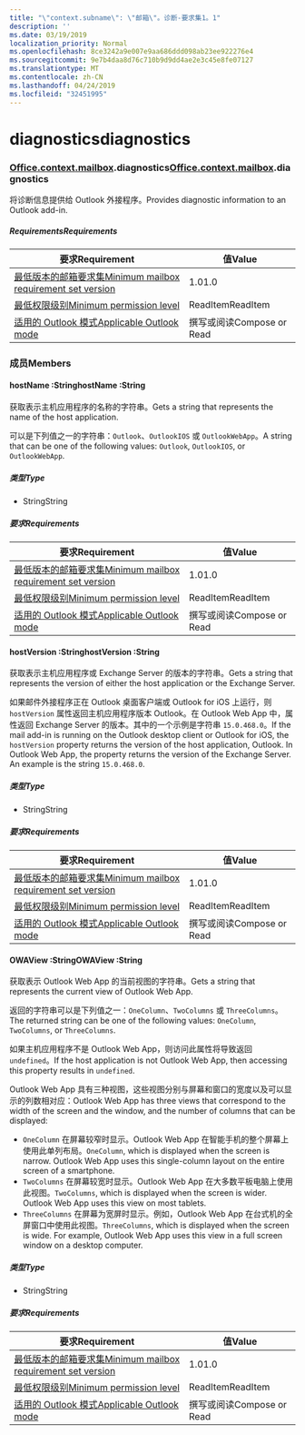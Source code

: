 ```yaml
---
title: "\"context.subname\": \"邮箱\"。诊断-要求集1。1"
description: ''
ms.date: 03/19/2019
localization_priority: Normal
ms.openlocfilehash: 8ce3242a9e007e9aa686ddd098ab23ee922276e4
ms.sourcegitcommit: 9e7b4daa8d76c710b9d9dd4ae2e3c45e8fe07127
ms.translationtype: MT
ms.contentlocale: zh-CN
ms.lasthandoff: 04/24/2019
ms.locfileid: "32451995"
---
```

# <a name="diagnostics"></a><span data-ttu-id="cf051-102">diagnostics</span><span class="sxs-lookup"><span data-stu-id="cf051-102">diagnostics</span></span>

### <a name="officeofficemdcontextofficecontextmdmailboxofficecontextmailboxmddiagnostics"></a><span data-ttu-id="cf051-103">[Office](Office.md)[.context](Office.context.md)[.mailbox](Office.context.mailbox.md).diagnostics</span><span class="sxs-lookup"><span data-stu-id="cf051-103">[Office](Office.md)[.context](Office.context.md)[.mailbox](Office.context.mailbox.md).diagnostics</span></span>

<span data-ttu-id="cf051-104">将诊断信息提供给 Outlook 外接程序。</span><span class="sxs-lookup"><span data-stu-id="cf051-104">Provides diagnostic information to an Outlook add-in.</span></span>

##### <a name="requirements"></a><span data-ttu-id="cf051-105">Requirements</span><span class="sxs-lookup"><span data-stu-id="cf051-105">Requirements</span></span>

|<span data-ttu-id="cf051-106">要求</span><span class="sxs-lookup"><span data-stu-id="cf051-106">Requirement</span></span>| <span data-ttu-id="cf051-107">值</span><span class="sxs-lookup"><span data-stu-id="cf051-107">Value</span></span>|
|---|---|
|[<span data-ttu-id="cf051-108">最低版本的邮箱要求集</span><span class="sxs-lookup"><span data-stu-id="cf051-108">Minimum mailbox requirement set version</span></span>](/office/dev/add-ins/reference/requirement-sets/outlook-api-requirement-sets)| <span data-ttu-id="cf051-109">1.0</span><span class="sxs-lookup"><span data-stu-id="cf051-109">1.0</span></span>|
|[<span data-ttu-id="cf051-110">最低权限级别</span><span class="sxs-lookup"><span data-stu-id="cf051-110">Minimum permission level</span></span>](/outlook/add-ins/understanding-outlook-add-in-permissions)| <span data-ttu-id="cf051-111">ReadItem</span><span class="sxs-lookup"><span data-stu-id="cf051-111">ReadItem</span></span>|
|[<span data-ttu-id="cf051-112">适用的 Outlook 模式</span><span class="sxs-lookup"><span data-stu-id="cf051-112">Applicable Outlook mode</span></span>](/outlook/add-ins/#extension-points)| <span data-ttu-id="cf051-113">撰写或阅读</span><span class="sxs-lookup"><span data-stu-id="cf051-113">Compose or Read</span></span>|

### <a name="members"></a><span data-ttu-id="cf051-114">成员</span><span class="sxs-lookup"><span data-stu-id="cf051-114">Members</span></span>

####  <a name="hostname-string"></a><span data-ttu-id="cf051-115">hostName :String</span><span class="sxs-lookup"><span data-stu-id="cf051-115">hostName :String</span></span>

<span data-ttu-id="cf051-116">获取表示主机应用程序的名称的字符串。</span><span class="sxs-lookup"><span data-stu-id="cf051-116">Gets a string that represents the name of the host application.</span></span>

<span data-ttu-id="cf051-117">可以是下列值之一的字符串：`Outlook`、`OutlookIOS` 或 `OutlookWebApp`。</span><span class="sxs-lookup"><span data-stu-id="cf051-117">A string that can be one of the following values: `Outlook`, `OutlookIOS`, or `OutlookWebApp`.</span></span>

##### <a name="type"></a><span data-ttu-id="cf051-118">类型</span><span class="sxs-lookup"><span data-stu-id="cf051-118">Type</span></span>

*   <span data-ttu-id="cf051-119">String</span><span class="sxs-lookup"><span data-stu-id="cf051-119">String</span></span>

##### <a name="requirements"></a><span data-ttu-id="cf051-120">要求</span><span class="sxs-lookup"><span data-stu-id="cf051-120">Requirements</span></span>

|<span data-ttu-id="cf051-121">要求</span><span class="sxs-lookup"><span data-stu-id="cf051-121">Requirement</span></span>| <span data-ttu-id="cf051-122">值</span><span class="sxs-lookup"><span data-stu-id="cf051-122">Value</span></span>|
|---|---|
|[<span data-ttu-id="cf051-123">最低版本的邮箱要求集</span><span class="sxs-lookup"><span data-stu-id="cf051-123">Minimum mailbox requirement set version</span></span>](/office/dev/add-ins/reference/requirement-sets/outlook-api-requirement-sets)| <span data-ttu-id="cf051-124">1.0</span><span class="sxs-lookup"><span data-stu-id="cf051-124">1.0</span></span>|
|[<span data-ttu-id="cf051-125">最低权限级别</span><span class="sxs-lookup"><span data-stu-id="cf051-125">Minimum permission level</span></span>](/outlook/add-ins/understanding-outlook-add-in-permissions)| <span data-ttu-id="cf051-126">ReadItem</span><span class="sxs-lookup"><span data-stu-id="cf051-126">ReadItem</span></span>|
|[<span data-ttu-id="cf051-127">适用的 Outlook 模式</span><span class="sxs-lookup"><span data-stu-id="cf051-127">Applicable Outlook mode</span></span>](/outlook/add-ins/#extension-points)| <span data-ttu-id="cf051-128">撰写或阅读</span><span class="sxs-lookup"><span data-stu-id="cf051-128">Compose or Read</span></span>|

####  <a name="hostversion-string"></a><span data-ttu-id="cf051-129">hostVersion :String</span><span class="sxs-lookup"><span data-stu-id="cf051-129">hostVersion :String</span></span>

<span data-ttu-id="cf051-130">获取表示主机应用程序或 Exchange Server 的版本的字符串。</span><span class="sxs-lookup"><span data-stu-id="cf051-130">Gets a string that represents the version of either the host application or the Exchange Server.</span></span>

<span data-ttu-id="cf051-p101">如果邮件外接程序正在 Outlook 桌面客户端或 Outlook for iOS 上运行，则 `hostVersion` 属性返回主机应用程序版本 Outlook。在 Outlook Web App 中，属性返回 Exchange Server 的版本。其中的一个示例是字符串 `15.0.468.0`。</span><span class="sxs-lookup"><span data-stu-id="cf051-p101">If the mail add-in is running on the Outlook desktop client or Outlook for iOS, the `hostVersion` property returns the version of the host application, Outlook. In Outlook Web App, the property returns the version of the Exchange Server. An example is the string `15.0.468.0`.</span></span>

##### <a name="type"></a><span data-ttu-id="cf051-134">类型</span><span class="sxs-lookup"><span data-stu-id="cf051-134">Type</span></span>

*   <span data-ttu-id="cf051-135">String</span><span class="sxs-lookup"><span data-stu-id="cf051-135">String</span></span>

##### <a name="requirements"></a><span data-ttu-id="cf051-136">要求</span><span class="sxs-lookup"><span data-stu-id="cf051-136">Requirements</span></span>

|<span data-ttu-id="cf051-137">要求</span><span class="sxs-lookup"><span data-stu-id="cf051-137">Requirement</span></span>| <span data-ttu-id="cf051-138">值</span><span class="sxs-lookup"><span data-stu-id="cf051-138">Value</span></span>|
|---|---|
|[<span data-ttu-id="cf051-139">最低版本的邮箱要求集</span><span class="sxs-lookup"><span data-stu-id="cf051-139">Minimum mailbox requirement set version</span></span>](/office/dev/add-ins/reference/requirement-sets/outlook-api-requirement-sets)| <span data-ttu-id="cf051-140">1.0</span><span class="sxs-lookup"><span data-stu-id="cf051-140">1.0</span></span>|
|[<span data-ttu-id="cf051-141">最低权限级别</span><span class="sxs-lookup"><span data-stu-id="cf051-141">Minimum permission level</span></span>](/outlook/add-ins/understanding-outlook-add-in-permissions)| <span data-ttu-id="cf051-142">ReadItem</span><span class="sxs-lookup"><span data-stu-id="cf051-142">ReadItem</span></span>|
|[<span data-ttu-id="cf051-143">适用的 Outlook 模式</span><span class="sxs-lookup"><span data-stu-id="cf051-143">Applicable Outlook mode</span></span>](/outlook/add-ins/#extension-points)| <span data-ttu-id="cf051-144">撰写或阅读</span><span class="sxs-lookup"><span data-stu-id="cf051-144">Compose or Read</span></span>|

####  <a name="owaview-string"></a><span data-ttu-id="cf051-145">OWAView :String</span><span class="sxs-lookup"><span data-stu-id="cf051-145">OWAView :String</span></span>

<span data-ttu-id="cf051-146">获取表示 Outlook Web App 的当前视图的字符串。</span><span class="sxs-lookup"><span data-stu-id="cf051-146">Gets a string that represents the current view of Outlook Web App.</span></span>

<span data-ttu-id="cf051-147">返回的字符串可以是下列值之一：`OneColumn`、`TwoColumns` 或 `ThreeColumns`。</span><span class="sxs-lookup"><span data-stu-id="cf051-147">The returned string can be one of the following values: `OneColumn`, `TwoColumns`, or `ThreeColumns`.</span></span>

<span data-ttu-id="cf051-148">如果主机应用程序不是 Outlook Web App，则访问此属性将导致返回 `undefined`。</span><span class="sxs-lookup"><span data-stu-id="cf051-148">If the host application is not Outlook Web App, then accessing this property results in `undefined`.</span></span>

<span data-ttu-id="cf051-149">Outlook Web App 具有三种视图，这些视图分别与屏幕和窗口的宽度以及可以显示的列数相对应：</span><span class="sxs-lookup"><span data-stu-id="cf051-149">Outlook Web App has three views that correspond to the width of the screen and the window, and the number of columns that can be displayed:</span></span>

*   <span data-ttu-id="cf051-p102">`OneColumn` 在屏幕较窄时显示。Outlook Web App 在智能手机的整个屏幕上使用此单列布局。</span><span class="sxs-lookup"><span data-stu-id="cf051-p102">`OneColumn`, which is displayed when the screen is narrow. Outlook Web App uses this single-column layout on the entire screen of a smartphone.</span></span>
*   <span data-ttu-id="cf051-p103">`TwoColumns` 在屏幕较宽时显示。Outlook Web App 在大多数平板电脑上使用此视图。</span><span class="sxs-lookup"><span data-stu-id="cf051-p103">`TwoColumns`, which is displayed when the screen is wider. Outlook Web App uses this view on most tablets.</span></span>
*   <span data-ttu-id="cf051-p104">`ThreeColumns` 在屏幕为宽屏时显示。例如，Outlook Web App 在台式机的全屏窗口中使用此视图。</span><span class="sxs-lookup"><span data-stu-id="cf051-p104">`ThreeColumns`, which is displayed when the screen is wide. For example, Outlook Web App uses this view in a full screen window on a desktop computer.</span></span>

##### <a name="type"></a><span data-ttu-id="cf051-156">类型</span><span class="sxs-lookup"><span data-stu-id="cf051-156">Type</span></span>

*   <span data-ttu-id="cf051-157">String</span><span class="sxs-lookup"><span data-stu-id="cf051-157">String</span></span>

##### <a name="requirements"></a><span data-ttu-id="cf051-158">要求</span><span class="sxs-lookup"><span data-stu-id="cf051-158">Requirements</span></span>

|<span data-ttu-id="cf051-159">要求</span><span class="sxs-lookup"><span data-stu-id="cf051-159">Requirement</span></span>| <span data-ttu-id="cf051-160">值</span><span class="sxs-lookup"><span data-stu-id="cf051-160">Value</span></span>|
|---|---|
|[<span data-ttu-id="cf051-161">最低版本的邮箱要求集</span><span class="sxs-lookup"><span data-stu-id="cf051-161">Minimum mailbox requirement set version</span></span>](/office/dev/add-ins/reference/requirement-sets/outlook-api-requirement-sets)| <span data-ttu-id="cf051-162">1.0</span><span class="sxs-lookup"><span data-stu-id="cf051-162">1.0</span></span>|
|[<span data-ttu-id="cf051-163">最低权限级别</span><span class="sxs-lookup"><span data-stu-id="cf051-163">Minimum permission level</span></span>](/outlook/add-ins/understanding-outlook-add-in-permissions)| <span data-ttu-id="cf051-164">ReadItem</span><span class="sxs-lookup"><span data-stu-id="cf051-164">ReadItem</span></span>|
|[<span data-ttu-id="cf051-165">适用的 Outlook 模式</span><span class="sxs-lookup"><span data-stu-id="cf051-165">Applicable Outlook mode</span></span>](/outlook/add-ins/#extension-points)| <span data-ttu-id="cf051-166">撰写或阅读</span><span class="sxs-lookup"><span data-stu-id="cf051-166">Compose or Read</span></span>|
